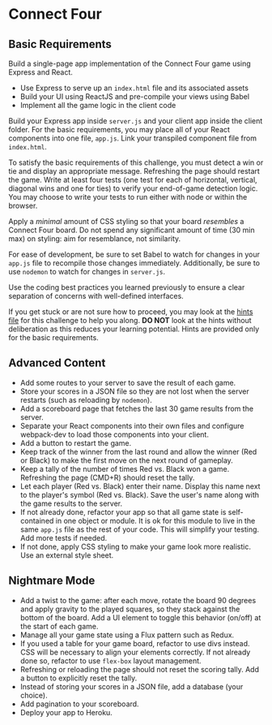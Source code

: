 # Connect Four

## Basic Requirements

Build a single-page app implementation of the Connect Four game using Express and React.

- Use Express to serve up an `index.html` file and its associated assets
- Build your UI using ReactJS and pre-compile your views using Babel
- Implement all the game logic in the client code

Build your Express app inside `server.js` and your client app inside the client folder. For the basic requirements, you may place all of your React components into one file, `app.js`. Link your transpiled component file from `index.html`.

To satisfy the basic requirements of this challenge, you must detect a win or tie and display an appropriate message. Refreshing the page should restart the game. Write at least four tests (one test for each of horizontal, vertical, diagonal wins and one for ties) to verify your end-of-game detection logic. You may choose to write your tests to run either with node or within the browser.

Apply a *minimal* amount of CSS styling so that your board *resembles* a Connect Four board. Do not spend any significant amount of time (30 min max) on styling: aim for resemblance, not similarity.

For ease of development, be sure to set Babel to watch for changes in your `app.js` file to recompile those changes immediately. Additionally, be sure to use `nodemon` to watch for changes in `server.js`.

Use the coding best practices you learned previously to ensure a clear separation of concerns with well-defined interfaces.

If you get stuck or are not sure how to proceed, you may look at the [hints file](hints_3.md) for this challenge to help you along. **DO NOT** look at the hints without deliberation as this reduces your learning potential. Hints are provided only for the basic requirements.

## Advanced Content

- Add some routes to your server to save the result of each game.
- Store your scores in a JSON file so they are not lost when the server restarts (such as reloading by `nodemon`).
- Add a scoreboard page that fetches the last 30 game results from the server.
- Separate your React components into their own files and configure webpack-dev to load those components into your client.
- Add a button to restart the game.
- Keep track of the winner from the last round and allow the winner (Red or Black) to make the first move on the next round of gameplay.
- Keep a tally of the number of times Red vs. Black won a game. Refreshing the page (CMD+R) should reset the tally.
- Let each player (Red vs. Black) enter their name. Display this name next to the player's symbol (Red vs. Black). Save the user's name along with the game results to the server.
- If not already done, refactor your app so that all game state is self-contained in one object or module. It is ok for this module to live in the same `app.js` file as the rest of your code. This will simplify your testing. Add more tests if needed.
- If not done, apply CSS styling to make your game look more realistic. Use an external style sheet.

## Nightmare Mode

- Add a twist to the game: after each move, rotate the board 90 degrees and apply gravity to the played squares, so they stack against the bottom of the board. Add a UI element to toggle this behavior (on/off) at the start of each game.
- Manage all your game state using a Flux pattern such as Redux.
- If you used a table for your game board, refactor to use divs instead. CSS will be necessary to align your elements correctly. If not already done so, refactor to use `flex-box` layout management.
- Refreshing or reloading the page should not reset the scoring tally. Add a button to explicitly reset the tally.
- Instead of storing your scores in a JSON file, add a database (your choice).
- Add pagination to your scoreboard.
- Deploy your app to Heroku.
